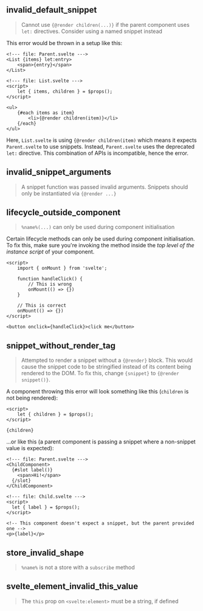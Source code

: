 ## invalid_default_snippet

> Cannot use `{@render children(...)}` if the parent component uses `let:` directives. Consider using a named snippet instead

This error would be thrown in a setup like this:

```svelte
<!--- file: Parent.svelte --->
<List {items} let:entry>
    <span>{entry}</span>
</List>
```

```svelte
<!--- file: List.svelte --->
<script>
    let { items, children } = $props();
</script>

<ul>
    {#each items as item}
        <li>{@render children(item)}</li>
    {/each}
</ul>
```

Here, `List.svelte` is using `{@render children(item)` which means it expects `Parent.svelte` to use snippets. Instead, `Parent.svelte` uses the deprecated `let:` directive. This combination of APIs is incompatible, hence the error.

## invalid_snippet_arguments

> A snippet function was passed invalid arguments. Snippets should only be instantiated via `{@render ...}`

## lifecycle_outside_component

> `%name%(...)` can only be used during component initialisation

Certain lifecycle methods can only be used during component initialisation. To fix this, make sure you're invoking the method inside the _top level of the instance script_ of your component.

```svelte
<script>
    import { onMount } from 'svelte';

    function handleClick() {
        // This is wrong
        onMount(() => {})
    }

    // This is correct
    onMount(() => {})
</script>

<button onclick={handleClick}>click me</button>
```

## snippet_without_render_tag

> Attempted to render a snippet without a `{@render}` block. This would cause the snippet code to be stringified instead of its content being rendered to the DOM. To fix this, change `{snippet}` to `{@render snippet()}`.

A component throwing this error will look something like this (`children` is not being rendered):

```svelte
<script>
    let { children } = $props();
</script>

{children}
```

...or like this (a parent component is passing a snippet where a non-snippet value is expected):

```svelte
<!--- file: Parent.svelte --->
<ChildComponent>
  {#slot label()}
    <span>Hi!</span>
  {/slot}
</ChildComponent>
```

```svelte
<!--- file: Child.svelte --->
<script>
  let { label } = $props();
</script>

<!-- This component doesn't expect a snippet, but the parent provided one -->
<p>{label}</p>
```

## store_invalid_shape

> `%name%` is not a store with a `subscribe` method

## svelte_element_invalid_this_value

> The `this` prop on `<svelte:element>` must be a string, if defined
